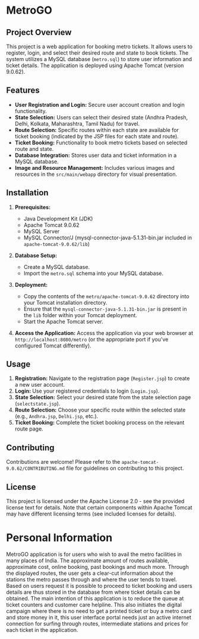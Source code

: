 # MetroGO

## Project Overview

This project is a web application for booking metro tickets.  It allows users to register, login, and select their desired route and state to book tickets. The system utilizes a MySQL database (`metro.sql`) to store user information and ticket details.  The application is deployed using Apache Tomcat (version 9.0.62).

## Features

* **User Registration and Login:** Secure user account creation and login functionality.
* **State Selection:** Users can select their desired state (Andhra Pradesh, Delhi, Kolkata, Maharashtra, Tamil Nadu) for travel.
* **Route Selection:**  Specific routes within each state are available for ticket booking (indicated by the JSP files for each state and route).
* **Ticket Booking:**  Functionality to book metro tickets based on selected route and state.
* **Database Integration:** Stores user data and ticket information in a MySQL database.
* **Image and Resource Management:** Includes various images and resources in the `src/main/webapp` directory for visual presentation.

## Installation

1. **Prerequisites:**
    * Java Development Kit (JDK) 
    * Apache Tomcat 9.0.62
    * MySQL Server
    * MySQL Connector/J (mysql-connector-java-5.1.31-bin.jar included in `apache-tomcat-9.0.62/lib`)

2. **Database Setup:**
    * Create a MySQL database.
    * Import the `metro.sql` schema into your MySQL database.

3. **Deployment:**
    * Copy the contents of the `metro/apache-tomcat-9.0.62` directory into your Tomcat installation directory.
    * Ensure that the `mysql-connector-java-5.1.31-bin.jar` is present in the `lib` folder within your Tomcat deployment.
    * Start the Apache Tomcat server.

4. **Access the Application:** Access the application via your web browser at `http://localhost:8080/metro` (or the appropriate port if you've configured Tomcat differently).


## Usage

1. **Registration:** Navigate to the registration page (`Register.jsp`) to create a new user account.
2. **Login:** Use your registered credentials to login (`Login.jsp`).
3. **State Selection:** Select your desired state from the state selection page (`selectstate.jsp`).
4. **Route Selection:** Choose your specific route within the selected state (e.g., `Andhra.jsp`, `Delhi.jsp`, etc.).
5. **Ticket Booking:** Complete the ticket booking process on the relevant route page.

## Contributing

Contributions are welcome! Please refer to the `apache-tomcat-9.0.62/CONTRIBUTING.md` file for guidelines on contributing to this project.

## License

This project is licensed under the Apache License 2.0 - see the provided license text for details.  Note that certain components within Apache Tomcat may have different licensing terms (see included licenses for details).

# Personal Information
MetroGO application is for users who wish to avail the metro facilities in many places of India. The approximate amount of routes available, approximate cost, online booking, past bookings and much more. Through the displayed routes, the user gets a clear-cut information about the stations the metro passes through and where the user tends to travel. Based on users request it is possible to proceed to ticket booking and users details are thus stored in the database from where ticket details can be obtained. The main intention of this application is to reduce the queue at ticket counters and customer care helpline. This also initiates the digital campaign where there is no need to get a printed ticket or buy a metro card and store money in it, this user interface portal needs just an active internet connection for surfing through routes, intermediate stations and prices for each ticket in the application.


